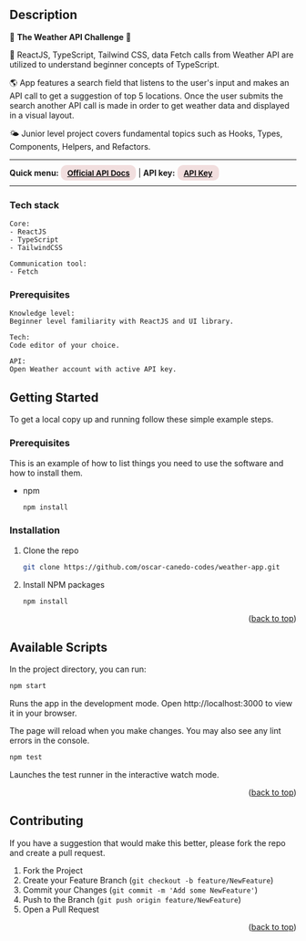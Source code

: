 <!-- ABOUT THE PROJECT -->
## Description

<p> 🌈 <b>The Weather API Challenge</b> 🌈 </p>
  
<p> 🔭 ReactJS, TypeScript, Tailwind CSS, data Fetch calls from Weather API are utilized to understand beginner concepts of TypeScript.</p>

<p> 🌎 App features a search field that listens to the user's input and makes an API call to get a suggestion of top 5 locations. Once the user submits the search another API call is made in order to get weather data and displayed in a visual layout.</p>
  
<p> 🌤 Junior level project covers fundamental topics such as Hooks, Types, Components, Helpers, and Refactors.</p>

<!-- QUICK GUIDE -->
---
<div>
<b>Quick menu:</b>
<a href="https://openweathermap.org/api" target="_blank" rel="noopener"
    style="padding:0.35rem 0.7rem;
    color: black;
    background: #F1DEDE;
    border-radius:10px;
    font-size:0.85rem;
    font-weight:600;">Official API Docs</a> |
<b>API key:</b>
<a href="https://openweathermap.org/api-keys" target="_blank" rel="noopener"
    style="padding:0.35rem 0.7rem;
    color: black;
    background: #F1DEDE;
    border-radius:10px;
    font-size:0.85rem;
    font-weight:600;">API Key</a> 
</div>

---
<!-- TECH -->
### Tech stack
```
Core:
- ReactJS
- TypeScript
- TailwindCSS

Communication tool:
- Fetch
```

### Prerequisites
```
Knowledge level: 
Beginner level familiarity with ReactJS and UI library.  

Tech: 
Code editor of your choice.

API: 
Open Weather account with active API key. 
```

<!-- GETTING STARTED -->
## Getting Started

To get a local copy up and running follow these simple example steps.

### Prerequisites

This is an example of how to list things you need to use the software and how to install them.
* npm
  ```sh
  npm install 
  ```

### Installation


1. Clone the repo
   ```sh
   git clone https://github.com/oscar-canedo-codes/weather-app.git
   ```
2. Install NPM packages
   ```sh
   npm install
   ```
 <p align="right">(<a href="#top">back to top</a>)</p>
 
 <!--SCRIPTS-->
## Available Scripts
In the project directory, you can run:
  ```sh
npm start
  ```
Runs the app in the development mode.
Open http://localhost:3000 to view it in your browser.

The page will reload when you make changes.
You may also see any lint errors in the console.

  ```sh
npm test
  ```
Launches the test runner in the interactive watch mode.

<p align="right">(<a href="#top">back to top</a>)</p>
 
 <!-- CONTRIBUTING -->
## Contributing

If you have a suggestion that would make this better, please fork the repo and create a pull request. 
1. Fork the Project
2. Create your Feature Branch (`git checkout -b feature/NewFeature`)
3. Commit your Changes (`git commit -m 'Add some NewFeature'`)
4. Push to the Branch (`git push origin feature/NewFeature`)
5. Open a Pull Request

<p align="right">(<a href="#top">back to top</a>)</p>
